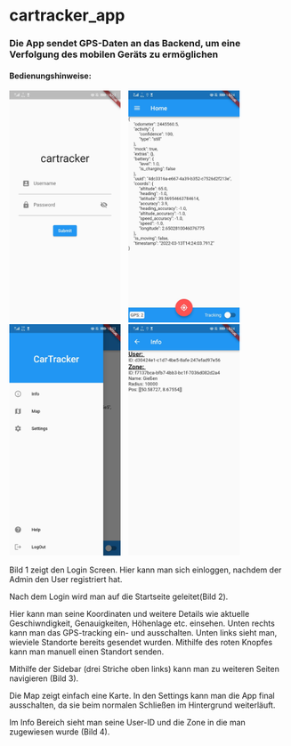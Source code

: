 # cartracker_app

### Die App sendet GPS-Daten an das Backend, um eine Verfolgung des mobilen Geräts zu ermöglichen

#### Bedienungshinweise:

<p>
    <img src="../pictures/Screenshot%20App%203.jpeg" alt="App-Login" width="200" style="margin-right: 10px"/>
    <img src="../pictures/Screenshot%20App%201.jpeg" alt="App-Startseite" width="200" style="margin-right: 10px"/>
    <img src="../pictures/Screenshot%20App%202.jpeg" alt="App-Sidebar" width="200" style="margin-right: 10px"/>
    <img src="../pictures/Screenshot%20App%204.jpeg" alt="App-Info" width="200"/>
</p>

[comment]: <> (![App-Login]&#40;../pictures/Screenshot%20App%203.1.jpeg&#41;)
Bild 1 zeigt den Login Screen.
Hier kann man sich einloggen, nachdem der Admin den User registriert hat.

Nach dem Login wird man auf die Startseite geleitet(Bild 2).

[comment]: <> (![App-Startseite]&#40;../pictures/Screenshot%20App%201.1.jpeg&#41;)

Hier kann man seine Koordinaten und weitere Details wie aktuelle Geschiwndigkeit,
Genauigkeiten, Höhenlage etc. einsehen. Unten rechts kann man das GPS-tracking
ein- und ausschalten. Unten links sieht man, wieviele Standorte bereits gesendet wurden.
Mithilfe des roten Knopfes kann man manuell einen Standort senden.

Mithilfe der Sidebar (drei Striche oben links) kann man zu weiteren Seiten navigieren (Bild 3).

[comment]: <> (![App-Sidebar]&#40;../pictures/Screenshot%20App%202.1.jpeg&#41;)

Die Map zeigt einfach eine Karte. In den Settings kann man die App final ausschalten,
da sie beim normalen Schließen im Hintergrund weiterläuft.

Im Info Bereich sieht man seine User-ID und die Zone in die man zugewiesen wurde (Bild 4).

[comment]: <> (![App-Info]&#40;../pictures/Screenshot%20App%204.1.jpeg&#41;)


